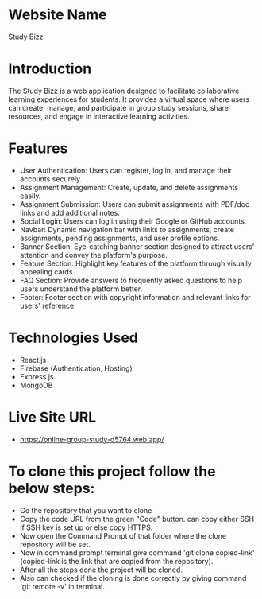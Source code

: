 # Website Name
Study Bizz

# Introduction
The Study Bizz is a web application designed to facilitate collaborative learning experiences for students. It provides a virtual space where users can create, manage, and participate in group study sessions, share resources, and engage in interactive learning activities.

# Features
- User Authentication: Users can register, log in, and manage their accounts securely.
- Assignment Management: Create, update, and delete assignments easily.
- Assignment Submission: Users can submit assignments with PDF/doc links and add additional notes.
- Social Login: Users can log in using their Google or GitHub accounts.
- Navbar: Dynamic navigation bar with links to assignments, create assignments, pending assignments, and user profile options.
- Banner Section: Eye-catching banner section designed to attract users' attention and convey the platform's purpose.
- Feature Section: Highlight key features of the platform through visually appealing cards.
- FAQ Section: Provide answers to frequently asked questions to help users understand the platform better.
- Footer: Footer section with copyright information and relevant links for users' reference.

# Technologies Used
- React.js
- Firebase (Authentication, Hosting)
- Express.js
- MongoDB

# Live Site URL
- https://online-group-study-d5764.web.app/

# To clone this project follow the below steps: 

- Go the repository that you want to clone
- Copy the code URL from the green "Code" button. can copy either SSH if SSH key is set up or else copy HTTPS.
- Now open the Command Prompt of that folder where the clone repository will be set.
- Now in command prompt terminal give command 'git clone copied-link' (copied-link is the link that are copied from the repository).
- After all the steps done the project will be cloned.
- Also can checked if the cloning is done correctly by giving command 'git remote -v' in terminal.
